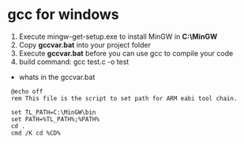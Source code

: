 # gcc for windows

1. Execute mingw-get-setup.exe to install MinGW in __C:\MinGW__
2. Copy __gccvar.bat__ into your project folder
3. Execute __gccvar.bat__ before you can use gcc to compile your code
4. build command: gcc test.c -o test


* whats in the gccvar.bat
```batch
 @echo off
 rem This file is the script to set path for ARM eabi tool chain.

 set TL_PATH=C:\MinGW\bin
 set PATH=%TL_PATH%;%PATH%
 cd .
 cmd /K cd %CD% 
```